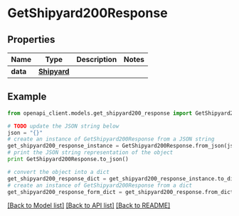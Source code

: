 # GetShipyard200Response



## Properties

Name | Type | Description | Notes
------------ | ------------- | ------------- | -------------
**data** | [**Shipyard**](Shipyard.md) |  | 

## Example

```python
from openapi_client.models.get_shipyard200_response import GetShipyard200Response

# TODO update the JSON string below
json = "{}"
# create an instance of GetShipyard200Response from a JSON string
get_shipyard200_response_instance = GetShipyard200Response.from_json(json)
# print the JSON string representation of the object
print GetShipyard200Response.to_json()

# convert the object into a dict
get_shipyard200_response_dict = get_shipyard200_response_instance.to_dict()
# create an instance of GetShipyard200Response from a dict
get_shipyard200_response_form_dict = get_shipyard200_response.from_dict(get_shipyard200_response_dict)
```
[[Back to Model list]](../README.md#documentation-for-models) [[Back to API list]](../README.md#documentation-for-api-endpoints) [[Back to README]](../README.md)


